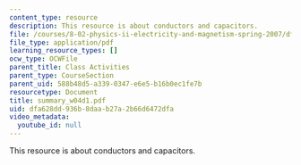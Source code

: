 ```yaml
---
content_type: resource
description: This resource is about conductors and capacitors.
file: /courses/8-02-physics-ii-electricity-and-magnetism-spring-2007/dfa628dd936b8daab27a2b66d6472dfa_summary_w04d1.pdf
file_type: application/pdf
learning_resource_types: []
ocw_type: OCWFile
parent_title: Class Activities
parent_type: CourseSection
parent_uid: 588b48d5-a339-0347-e6e5-b16b0ec1fe7b
resourcetype: Document
title: summary_w04d1.pdf
uid: dfa628dd-936b-8daa-b27a-2b66d6472dfa
video_metadata:
  youtube_id: null
---
```

This resource is about conductors and capacitors.


